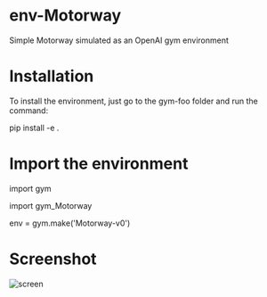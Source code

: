 # env-Motorway
Simple Motorway simulated as an OpenAI gym environment 

# Installation
To install the environment, just go to the gym-foo folder and run the command:

pip install -e .

# Import the environment

import gym

import gym_Motorway

env = gym.make('Motorway-v0')

# Screenshot
![screen](https://user-images.githubusercontent.com/39064890/65839244-8199da80-e30b-11e9-9084-e8e81dcf514b.png)
